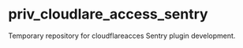 # priv_cloudlare_access_sentry


Temporary repository for cloudflareacces Sentry plugin development.
